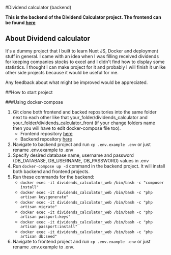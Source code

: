 #Dividend calculator (backend)

**This is the backend of the Dividend Calculator project. The frontend can be found [here](https://github.com/seriousTom/dividends_calculator_front)**

## About Dividend calculator

It's a dummy project that I built to learn Nuxt JS, Docker and deployment stuff in general. I came with an idea when I was filling received dividends for keeping companies stocks to excel and I didn't find how to display some statistics. I thought I can make project for it and probably I will finish it unlike other side projects because it would be useful for me.

Any feedback about what might be improved would be appreciated.

##How to start project

###Using docker-compose

1. Git clone both frontend and backed repositories into the same folder next to each other like that your_folder/dividends_calculator and your_folder/dividends_calculator_front (if your change folders name then you will have to edit docker-compose file too).
    - Frontend repository [here](https://github.com/seriousTom/dividends_calculator_front)
    - Backend repository [here](https://github.com/seriousTom/dividends_calculator)
2. Navigate to backend project and run `cp .env.example .env` or just rename .env.example to .env
3. Specify desired database name, username and password (DB_DATABASE, DB_USERNAME, DB_PASSWORD) values in .env
4. Run `docker-compose up -d` command in the backend project. It will install both backend and frontend projects.
5. Run these commands for the backend:
    - `docker exec -it dividends_calculator_web /bin/bash -c "composer install"`
    - `docker exec -it dividends_calculator_web /bin/bash -c "php artisan key:generate"`
    - `docker exec -it dividends_calculator_web /bin/bash -c "php artisan migrate"`
    - `docker exec -it dividends_calculator_web /bin/bash -c "php artisan passport:keys"`
    - `docker exec -it dividends_calculator_web /bin/bash -c "php artisan passport:install"`
    - `docker exec -it dividends_calculator_web /bin/bash -c "php artisan db:seed"`
6. Navigate to frontend project and run `cp .env.example .env` or just rename .env.example to .env.
